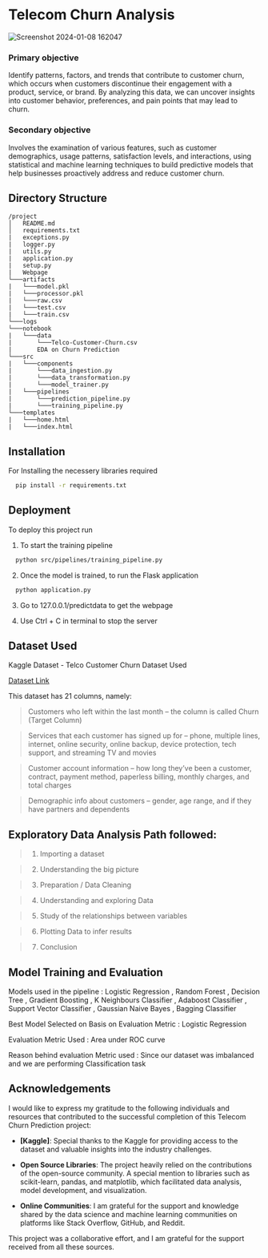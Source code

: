 
# Telecom Churn Analysis

![Screenshot 2024-01-08 162047](https://github.com/rayaran1000/Telecom-Churn-Prediction/assets/122597408/d5fa74bc-884e-4e32-98e1-fb00a2aa4990)

### Primary objective
Identify patterns, factors, and trends that contribute to customer churn, which occurs when customers discontinue their engagement with a product, service, or brand. By analyzing this data, we can uncover insights into customer behavior, preferences, and pain points that may lead to churn.

### Secondary objective
Involves the examination of various features, such as customer demographics, usage patterns, satisfaction levels, and interactions, using statistical and machine learning techniques to build predictive models that help businesses proactively address and reduce customer churn.


## Directory Structure 

```plaintext
/project
│   README.md
│   requirements.txt
|   exceptions.py
|   logger.py
|   utils.py
|   application.py
|   setup.py
|   Webpage
└───artifacts
|   └───model.pkl
|   └───processor.pkl
|   └───raw.csv
|   └───test.csv
|   └───train.csv
└───logs
└───notebook
|   └───data
|       └───Telco-Customer-Churn.csv
|       EDA on Churn Prediction   
└───src
|   └───components
|       └───data_ingestion.py
|       └───data_transformation.py
|       └───model_trainer.py
|   └───pipelines
|       └───prediction_pipeline.py
|       └───training_pipeline.py
└───templates
|   └───home.html
|   └───index.html

```
## Installation

For Installing the necessery libraries required 

```bash
  pip install -r requirements.txt
```
    
## Deployment

To deploy this project run

1. To start the training pipeline 

```bash
  python src/pipelines/training_pipeline.py
```

2. Once the model is trained, to run the Flask application

```bash
  python application.py
```

3. Go to 127.0.0.1/predictdata to get the webpage

4. Use Ctrl + C in terminal to stop the server 

## Dataset Used

Kaggle Dataset - Telco Customer Churn Dataset Used

[Dataset Link](https://www.kaggle.com/code/bandiatindra/telecom-churn-prediction/input)

This dataset has 21 columns, namely:

> Customers who left within the last month – the column is called Churn (Target Column)

> Services that each customer has signed up for – phone, multiple lines, internet, online security, online backup, device protection, tech support, and streaming TV and movies

> Customer account information – how long they’ve been a customer, contract, payment method, paperless billing, monthly charges, and total charges

> Demographic info about customers – gender, age range, and if they have partners and dependents
## Exploratory Data Analysis Path followed:


> 1. Importing a dataset

> 2. Understanding the big picture

> 3. Preparation / Data Cleaning

> 4. Understanding and exploring Data

> 5. Study of the relationships between variables

> 6. Plotting Data to infer results

> 7. Conclusion


## Model Training and Evaluation

Models used in the pipeline : Logistic Regression , Random Forest , Decision Tree , Gradient Boosting , K Neighbours Classifier , Adaboost Classifier , Support Vector Classifier , Gaussian Naive Bayes , Bagging Classifier

Best Model Selected on Basis on Evaluation Metric : Logistic Regression

Evaluation Metric Used : Area under ROC curve 

Reason behind evaluation Metric used : Since our dataset was imbalanced and we are performing Classification task
## Acknowledgements

I would like to express my gratitude to the following individuals and resources that contributed to the successful completion of this Telecom Churn Prediction project:

- **[Kaggle]**: Special thanks to the Kaggle for providing access to the dataset and valuable insights into the industry challenges.

- **Open Source Libraries**: The project heavily relied on the contributions of the open-source community. A special mention to libraries such as scikit-learn, pandas, and matplotlib, which facilitated data analysis, model development, and visualization.

- **Online Communities**: I am grateful for the support and knowledge shared by the data science and machine learning communities on platforms like Stack Overflow, GitHub, and Reddit.

This project was a collaborative effort, and I am grateful for the support received from all these sources.



